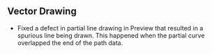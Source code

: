 ## Vector Drawing
- Fixed a defect in partial line drawing in Preview that resulted in a spurious line being drawn. This happened when the partial curve overlapped the end of the path data.
